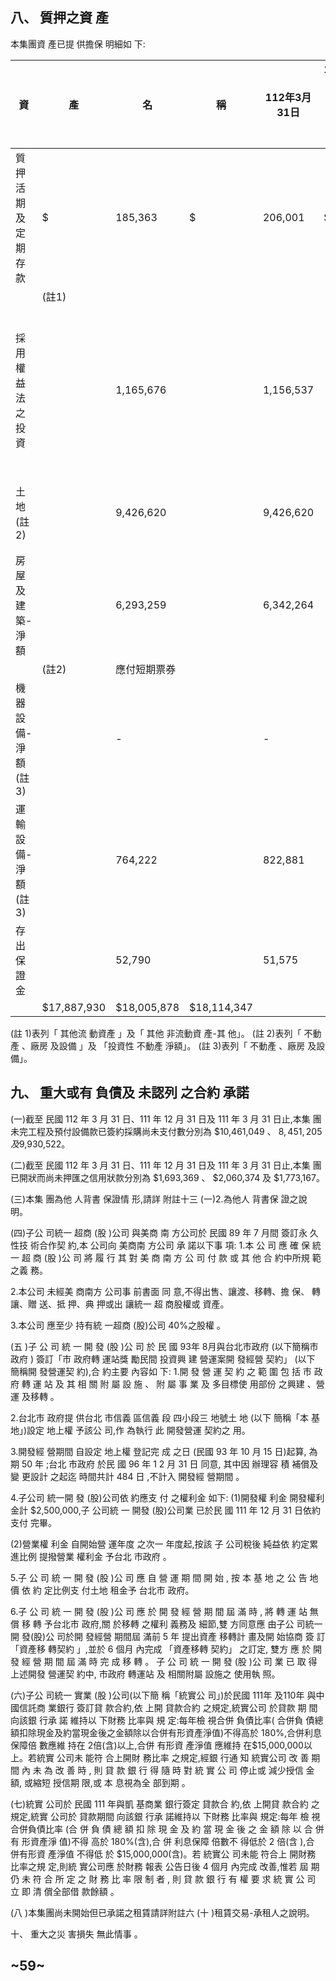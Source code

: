
## 八、 質押之資 產

本集團資 產已提 供擔保 明細如 下:

| 資                  | 產          | 名           | 稱          | 112年3月31日   | 111年12月31日   | 111年3月31日 擔                               | 保                     | 用   | 途   |
|---------------------|-------------|--------------|-------------|----------------|-----------------|-----------------------------------------------|------------------------|------|------|
| 質押活期及定期存款  | $           | 185,363      | $           | 206,001        | $               | 189,071 履約保證金                            |                        |      |      |
|                     | (註1)       |              |             |                |                 |                                               |                        |      |      |
| 採用權益法之投資    |             | 1,165,676    |             | 1,156,537      |                 | 837,249                                       | 銀行借款及應付短期票券 |      |      |
| 土地(註2)           |             | 9,426,620    |             | 9,426,620      |                 | 9,437,482 履約保證金、銀行借款及 應付短期票券 |                        |      |      |
| 房屋及建築-淨額    |             | 6,293,259    |             | 6,342,264      |                 | 6,700,791 履約保證金、銀行借款及              |                        |      |      |
|                     | (註2)       | 應付短期票券 |             |                |                 |                                               |                        |      |      |
| 機器設備-淨額(註3) |             | -            |             | -              |                 | 141,694                                       | 銀行借款               |      |      |
| 運輸設備-淨額(註3) |             | 764,222      |             | 822,881        |                 | 794,172                                       | 銀行借款               |      |      |
| 存出保證金          |             | 52,790       |             | 51,575         |                 | 13,888 履約保證金                             |                        |      |      |
|                     | $17,887,930 | $18,005,878  | $18,114,347 |                |                 |                                               |                        |      |      |

(註 1)表列「 其他流 動資產 」及「 其他 非流動資 產-其 他」。 (註 2)表列「 不動產 、廠房 及設備 」及 「投資性 不動產 淨額」。 (註 3)表列「 不動產 、廠房 及設備」。

## 九、 重大或有 負債及 未認列 之合約 承諾

(一)截至 民國 112 年 3 月 31 日、111 年 12 月 31 日及 111 年 3 月 31 日止,本集 團未完工程及預付設備款已簽約採購尚未支付數分別為 $10,461,049 、 $8,451,205 及$9,930,522。

(二)截至 民國 112 年 3 月 31 日、111 年 12 月 31 日及 111 年 3 月 31 日止,本集 團已開狀而尚未押匯之信用狀款分別為 $1,693,369 、 $2,060,374 及 $1,773,167。

(三)本集 團為他 人背書 保證情 形,請詳 附註十三 (一)2.為他人 背書保 證之說 明。

(四)子公 司統一 超商 (股 )公司 與美商 南 方公司於 民國 89 年 7 月間 簽訂永 久性技 術合作契 約,本 公司向 美商南 方公司 承 諾以下事 項:
1.本 公 司 應 確 保 統 一 超 商 (股 )公 司 將 履 行 其 對 美 商 南 方 公 司 付 款 或 其 他 合 約中所規 範之義 務。

2.本公司 未經美 商南方 公司事 前書面 同 意,不得出售、讓渡、移轉、擔 保、
轉讓、贈 送、抵 押、典 押或出 讓統一 超 商股權或 資產。

3.本公司 應至少 持有統 一超商 (股)公司 40%之股權 。

(五 )子 公 司 統 一 開 發 (股 )公 司 於 民 國 93年 8月與台北市政府 (以下簡稱市政府 )
簽訂「市 政府轉 運站獎 勵民間 投資興 建 營運案開 發經營 契約」 (以下 簡稱開 發營運契 約),合 約主要 內容如 下:
1.開 發 營 運 契 約 之 範 圍 包 括 市 政 府 轉 運 站 及 其 相 關 附 屬 設 施 、 附 屬 事 業 及 多目標使 用部份 之興建 、營運 及移轉 。

2.台北市 政府提 供台北 市信義 區信義 段 四小段三 地號土 地 (以下 簡稱「本 基 地」)設定 地上權 予該公 司,作 為執行 此 開發營運 契約之 用。

3.開發經 營期間 自設定 地上權 登記完 成 之日 (民國 93 年 10 月 15 日)起算, 為期 50 年 ;台北 市政府 於民 國 96 年 1 2 月 31 日 同意, 其中因 辦理容 積 補償及變 更設計 之起迄 時間共計 484 日 ,不計入 開發經 營期間 。

4.子公司 統一開 發 (股)公司依 約應支 付 之權利金 如下:
(1)開發權 利金 開發權利 金計 $2,500,000,子 公司統 一 開發 (股)公司業 已於民 國 111 年 12 月 31 日依約支付 完畢。

(2)營業權 利金 自開始營 運年度 之次一 年度起,按該 子 公司稅後 純益依 約定累 進比例 提撥營業 權利金 予台北 市政府 。

5.子 公 司 統 一 開 發 (股 )公 司 應 自 營 運 期 間 開 始 , 按 本 基 地 之 公 告 地 價 依 約 定比例支 付土地 租金予 台北市 政府。

6.子 公 司 統 一 開 發 (股 )公 司 應 於 開 發 經 營 期 間 屆 滿 時 , 將 轉 運 站 無 償 移 轉 予台北市 政府,關 於移轉 之權利 義務及 細節,雙 方同意應 由子公 司統一 開 發(股)公 司於開 發經營 期間屆 滿前 5 年 提出資產 移轉計 畫及開 始協商 簽 訂「資產移 轉契約 」,並於 6 個月 內完成 「資產移轉 契約」 之訂定, 雙方 應 於 開 發 經 營 期 間 屆 滿 時 完 成 移 轉 。 子 公 司 統 一 開 發 (股 )公 司 業 已 取 得 上述開發 營運契 約中, 市政府 轉運站 及 相關附屬 設施之 使用執 照。

(六)子公 司統一 實業 (股 )公司(以下簡 稱「統實公 司」)於民國 111年 及110年 與中 國信託商 業銀行 簽訂貸 款合約,依 上開 貸款合約 之規定,統實公司 於貸款 期 間向該銀 行承 諾 維持以 下財務 比率與 規 定:每年檢 視合併 負債比率( 合併負 債總額扣除現金及約當現金後之金額除以合併有形資產淨值)不得高於 180%,合併利息 保障倍 數應維 持在 2倍(含)以上,合併 有形資 產淨值 應維持 在$15,000,000以 上。若統實 公司未 能符 合上開財 務比率 之規定,經銀 行通 知 統實公司 改 善 期 間 內 未 為 改 善 時 , 則 貸 款 銀 行 得 隨 時 對 統 實 公 司 停止或 減少授信 金額, 或縮短 授信期 限,或 本 息視為全 部到期 。

(七)統實 公司於 民國 111 年與凱 基商業 銀行簽定 貸款合 約,依 上開貸 款合約 之 規定,統實 公司於 貸款期間 向該銀 行承 諾維持以 下財務 比率與 規定:每年 檢 視合併負債比率 (合 併 負 債 總 額 扣 除 現 金 及 約 當 現 金 後 之 金 額 除 以 合 併 有 形資產淨 值)不得 高於 180%(含),合 併 利息保障 倍數不 得低於 2 倍(含 ),合 併有形資 產淨值 不得低 於 $15,000,000(含)。若 統實公 司未能 符合上 開財務 比率之規 定,則統 實公司應 於財務 報表 公告日後 4 個月 內完成 改善,惟若 屆 期 仍 未 符 合 所 定 之 財 務 比 率 限 制 者 , 則 貸 款 銀 行 有 權 要 求 統 實 公 司 立 即 清 償全部借 款餘額 。

(八 )本集團尚未開始但已承諾之租賃請詳附註六 (十 )租賃交易-承租人之說明。

十、 重大之災 害損失 無此情事 。

## ~59~
